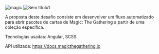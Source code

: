 ![magic](https://github.com/murillonunes1/magic-card/assets/123185990/693ae638-1da2-4ea4-a68b-3300d402ed34)
![Sem título1](https://github.com/murillonunes1/magic-card/assets/123185990/3f4bcf39-8aa2-4066-bd17-d113c328755c)

A proposta deste desafio consiste em desenvolver um fluxo automatizado para abrir pacotes de cartas de Magic: The
Gathering a partir de uma coleção específica.

Tecnologias usadas: Angular, SCSS.

API utilizada: https://docs.magicthegathering.io
